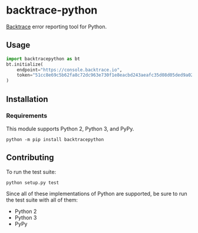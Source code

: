 # backtrace-python

[Backtrace](http://backtrace.io/) error reporting tool for Python.

## Usage

```python
import backtracepython as bt
bt.initialize(
    endpoint="https://console.backtrace.io",
    token="51cc8e69c5b62fa8c72dc963e730f1e8eacbd243aeafc35d08d05ded9a024121",
)
```

## Installation

### Requirements

This module supports Python 2, Python 3, and PyPy.

```
python -m pip install backtracepython
```

## Contributing

To run the test suite:

```
python setup.py test
```

Since all of these implementations of Python are supported, be sure to run the
test suite with all of them:

 * Python 2
 * Python 3
 * PyPy
